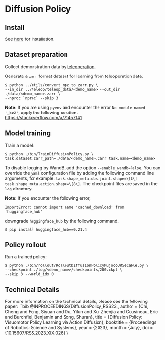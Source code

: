 # Diffusion Policy

## Install
See [here](../../doc/install.md#Diffusion-policy) for installation.

## Dataset preparation
Collect demonstration data by [teleoperation](../teleop).

Generate a `zarr` format dataset for learning from teleoperation data:
```console
$ python ../utils/convert_npz_to_zarr.py \
--in_dir ../teleop/teleop_data/<demo_name> --out_dir ./data/<demo_name>.zarr \
--nproc `nproc` --skip 3
```

**Note**: If you are using `pyenv` and encounter the error `No module named '_bz2'`, apply the following solution.  
https://stackoverflow.com/a/71457141

## Model training
Train a model:
```console
$ python ./bin/TrainDiffusionPolicy.py \
task.dataset.zarr_path=./data/<demo_name>.zarr task.name=<demo_name>
```
To disable logging by WandB, add the option `--enable_wandb=False`.
You can override the `yaml` configuration file by adding the following command line arguments, for example: `task.shape_meta.obs.joint.shape=\[8\] task.shape_meta.action.shape=\[8\]`.
The checkpoint files are saved in the `log` directory.

**Note**: If you encounter the following error,
```console
ImportError: cannot import name 'cached_download' from 'huggingface_hub'
```
downgrade `huggingface_hub` by the following command.
```console
$ pip install huggingface_hub==0.21.4
```

## Policy rollout
Run a trained policy:
```console
$ python ./bin/rollout/RolloutDiffusionPolicyMujocoUR5eCable.py \
--checkpoint ./log/<demo_name>/checkpoints/200.ckpt \
--skip 3 --world_idx 0
```

## Technical Details
For more information on the technical details, please see the following paper:
``bib
@INPROCEEDINGS{DiffusionPolicy_RSS23,,
  author = {Chi, Cheng and Feng, Siyuan and Du, Yilun and Xu, Zhenjia and Cousineau, Eric and Burchfiel, Benjamin and Song, Shuran},
  title = {Diffusion Policy: Visuomotor Policy Learning via Action Diffusion},
  booktitle = {Proceedings of Robotics: Science and Systems},
  year = {2023},
  month = {July},
  doi = {10.15607/RSS.2023.XIX.026}
}
```
